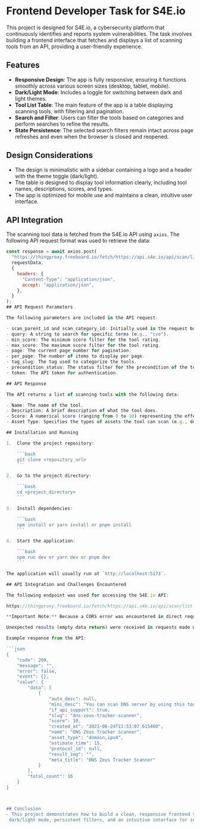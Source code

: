 # Frontend Developer Task for S4E.io

This project is designed for S4E.io, a cybersecurity platform that continuously identifies and reports system vulnerabilities. The task involves building a frontend interface that fetches and displays a list of scanning tools from an API, providing a user-friendly experience.

## Features

- **Responsive Design**: The app is fully responsive, ensuring it functions smoothly across various screen sizes (desktop, tablet, mobile).
- **Dark/Light Mode**: Includes a toggle for switching between dark and light themes.
- **Tool List Table**: The main feature of the app is a table displaying scanning tools, with filtering and pagination.
- **Search and Filter**: Users can filter the tools based on categories and perform searches to refine the results.
- **State Persistence**: The selected search filters remain intact across page refreshes and even when the browser is closed and reopened.

## Design Considerations

- The design is minimalistic with a sidebar containing a logo and a header with the theme toggle (dark/light).
- The table is designed to display tool information clearly, including tool names, descriptions, scores, and types.
- The app is optimized for mobile use and maintains a clean, intuitive user interface.

## API Integration

The scanning tool data is fetched from the S4E.io API using `axios`. The following API request format was used to retrieve the data:

```javascript
const response = await axios.post(
  "https://thingproxy.freeboard.io/fetch/https://api.s4e.io/api/scan/list",
  requestData,
  {
    headers: {
      "Content-Type": "application/json",
      accept: "application/json",
    },
  }
);
## API Request Parameters

The following parameters are included in the API request:

- scan_parent_id and scan_category_id: Initially used in the request but removed after testing found that the response would be empty when they were included, despite the status code returning 200 OK.
- query: A string to search for specific terms (e.g., "cve").
- min_score: The minimum score filter for the tool rating.
- max_score: The maximum score filter for the tool rating.
- page: The current page number for pagination.
- per_page: The number of items to display per page.
- tag_slug: The tag used to categorize the tools.
- precondition_status: The status filter for the precondition of the tool.
- token: The API token for authentication.

## API Response

The API returns a list of scanning tools with the following data:

- Name: The name of the tool.
- Description: A brief description of what the tool does.
- Score: A numerical score (ranging from 0 to 10) representing the effectiveness or rating of the tool.
- Asset Type: Specifies the types of assets the tool can scan (e.g., domain, ipv4).

## Installation and Running

1.  Clone the project repository:

    ```bash
    git clone <repository_url>
    ```

2.  Go to the project directory:

    ```bash
    cd <project_directory>
    ```

3.  Install dependencies:

    ```bash
    npm install or yarn install or pnpm install
    ```

4.  Start the application:

    ```bash
    npm run dev or yarn dev or pnpm dev
    ```

The application will usually run at `http://localhost:5173`.

## API Integration and Challenges Encountered

The following endpoint was used for accessing the S4E.io API:

https://thingproxy.freeboard.io/fetch/https://api.s4e.io/api/scan/list

**Important Note:** Because a CORS error was encountered in direct requests to the original API, a request was made through a proxy using `thingproxy.freeboard.io`. This is a temporary solution during the development phase. An appropriate CORS solution should be implemented in the production environment (e.g., CORS configuration on the backend side or using your own proxy server).

Unexpected results (empty data return) were received in requests made with the `scan_parent_id` and `scan_category_id` parameters specified in the API documentation, so these parameters were removed from the request. 

Example response from the API:

```json
{
    "code": 200,
    "message": "",
    "error": false,
    "event": {},
    "value": {
        "data": [
            {
                "auto_desc": null,
                "mini_desc": "You can scan DNS server by using this tool.",
                "if_api_support": true,
                "slug": "dns-zeus-tracker-scanner",
                "score": 10,
                "created_at": "2021-06-24T11:53:07.615460",
                "name": "DNS Zeus Tracker Scanner",
                "asset_type": "domain,ipv4",
                "estimate_time": 15,
                "protocol_id": null,
                "result_img": "",
                "meta_title": "DNS Zeus Tracker Scanner"
            }
        ],
        "total_count": 16
    }
}



## Conclusion
- This project demonstrates how to build a clean, responsive frontend that integrates with an external API to display dynamic data. The app includes features like 
 dark/light mode, persistent filters, and an intuitive interface for interacting with scanning tools. 
